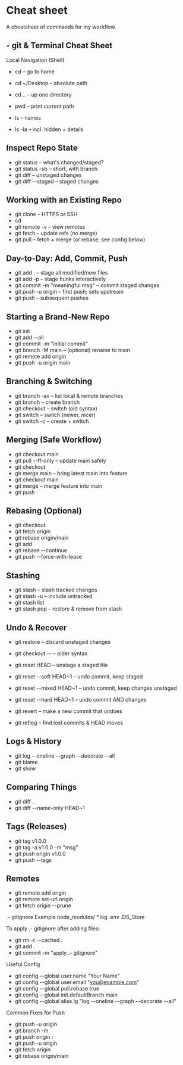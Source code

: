 # Cheat sheet
A cheatsheet of commands for my workflow.

## - git & Terminal Cheat Sheet
Local Navigation (Shell)
- cd – go to home
- cd ~/Desktop – absolute path
- cd .. – up one directory
- pwd – print current path

- ls – names
- ls -la – incl. hidden + details

## Inspect Repo State
- git status – what's changed/staged?
- git status -sb – short, with branch
- git diff – unstaged changes
- git diff --staged – staged changes

## Working with an Existing Repo
- git clone <url> – HTTPS or SSH
- cd <folder>
- git remote -v – view remotes
- git fetch – update refs (no merge)
- git pull – fetch + merge (or rebase; see config below)

## Day-to-Day: Add, Commit, Push
- git add . – stage all modified/new files
- git add -p – stage hunks interactively
- git commit -m "meaningful msg" – commit staged changes
- git push -u origin <branch> – first push; sets upstream
- git push – subsequent pushes

## Starting a Brand-New Repo
- git init
- git add --all
- git commit -m "initial commit"
- git branch -M main – (optional) rename to main
- git remote add origin <url>
- git push -u origin main

## Branching & Switching
- git branch -av – list local & remote branches
- git branch <new-branch> – create branch
- git checkout <branch> – switch (old syntax)
- git switch <branch> – switch (newer, nicer)
- git switch -c <new-branch> – create + switch

## Merging (Safe Workflow)
- git checkout main
- git pull --ff-only – update main safely
- git checkout <feature>
- git merge main – bring latest main into feature
- git checkout main
- git merge <feature> – merge feature into main
- git push

## Rebasing (Optional)
- git checkout <feature>
- git fetch origin
- git rebase origin/main
- git add <fixed-files>
- git rebase --continue
- git push --force-with-lease

## Stashing
- git stash – stash tracked changes
- git stash -u – include untracked
- git stash list
- git stash pop – restore & remove from stash

## Undo & Recover
- git restore <file> – discard unstaged changes
- git checkout -- <file> – older syntax

- git reset HEAD <file> – unstage a staged file
- git reset --soft HEAD~1 – undo commit, keep staged
- git reset --mixed HEAD~1 – undo commit, keep changes unstaged
- git reset --hard HEAD~1 – undo commit AND changes

- git revert <commit> – make a new commit that undoes <commit>
- git reflog – find lost commits & HEAD moves

## Logs & History
- git log --oneline --graph --decorate --all
- git blame <file>
- git show <commit>

## Comparing Things
- git diff <branchA>..<branchB>
- git diff --name-only HEAD~1

## Tags (Releases)
- git tag v1.0.0
- git tag -a v1.0.0 -m "msg"
- git push origin v1.0.0
- git push --tags

## Remotes
- git remote add origin <url>
- git remote set-url origin <url>
- git fetch origin --prune

.- gitignore Example
node_modules/
*.log
.env
.DS_Store

To apply .- gitignore after adding files:
- git rm -r --cached .
- git add .
- git commit -m "apply .- gitignore"

Useful Config
- git config --global user.name "Your Name"
- git config --global user.email "you@example.com"
- git config --global pull.rebase true
- git config --global init.defaultBranch main
- git config --global alias.lg "log --oneline --graph --decorate --all"

Common Fixes for Push
- git push -u origin <branch>
- git branch -m <old> <new>
- git push origin :<old> <new>
- git push -u origin <new>
- git fetch origin
- git rebase origin/main
